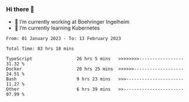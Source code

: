 ### Hi there 👋
- 🔭 I’m currently working at Boehringer Ingelheim
- 🌱 I’m currently learning Kubernetes

 
<!--START_SECTION:waka-->

```text
From: 01 January 2023 - To: 13 February 2023

Total Time: 83 hrs 18 mins

TypeScript                 26 hrs 5 mins   >>>>>>>>-----------------   31.32 %
Docker                     20 hrs 25 mins  >>>>>>-------------------   24.51 %
Bash                       9 hrs 23 mins   >>>----------------------   11.27 %
Other                      6 hrs 39 mins   >>-----------------------   07.99 %
```

<!--END_SECTION:waka-->

 
